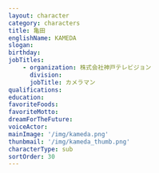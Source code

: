 ```yaml
---
layout: character
category: characters
title: 亀田
englishName: KAMEDA
slogan: 
birthday: 
jobTitles:
    - organization: 株式会社神戸テレビジョン
      division: 
      jobTitle: カメラマン
qualifications:
education: 
favoriteFoods:
favoriteMotto: 
dreamForTheFuture: 
voiceActor: 
mainImage: '/img/kameda.png'
thunbmail: '/img/kameda_thumb.png'
characterType: sub
sortOrder: 30
---
```

